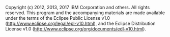 Copyright (c) 2012, 2013, 2017 IBM Corporation and others.
All rights reserved. This program and the accompanying materials are made
available under the terms of the Eclipse Public License v1.0
(http://www.eclipse.org/legal/epl-v10.html), and the Eclipse Distribution
License v1.0 (http://www.eclipse.org/org/documents/edl-v10.html).
